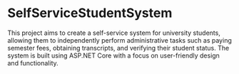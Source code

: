 # SelfServiceStudentSystem
This project aims to create a self-service system for university students, allowing them to independently perform administrative tasks such as paying semester fees, obtaining transcripts, and verifying their student status. The system is built using ASP.NET Core with a focus on user-friendly design and functionality.
